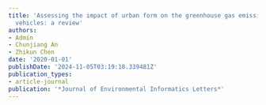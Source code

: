 ```yaml
---
title: 'Assessing the impact of urban form on the greenhouse gas emissions from household
  vehicles: a review'
authors:
- Admin
- Chunjiang An
- Zhikun Chen
date: '2020-01-01'
publishDate: '2024-11-05T03:19:18.339481Z'
publication_types:
- article-journal
publication: '*Journal of Environmental Informatics Letters*'
---
```

